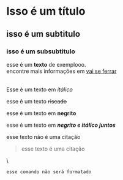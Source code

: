# Isso é um título
## isso é um subtitulo
### isso é um subsubtitulo


esse é um **texto** de exemplooo.  
encontre mais informações em [vai se ferrar](https://www.alura.com.br/artigos/como-trabalhar-com-markdown#:~:text=Markdown%20%C3%A9%20um%20formato%20de,mais%20complexas%2C%20como%20o%20HTML.)


\
Esse é um texto em  *itálico* 

esse é um texto ~~riscado~~ 

esse é um texto em **negrito**

esse é um texto em **_negrito e itálico juntos_**

esse texto não é uma citação
> esse texto é uma citação

\
``` 
esse comando não será formatado

```


